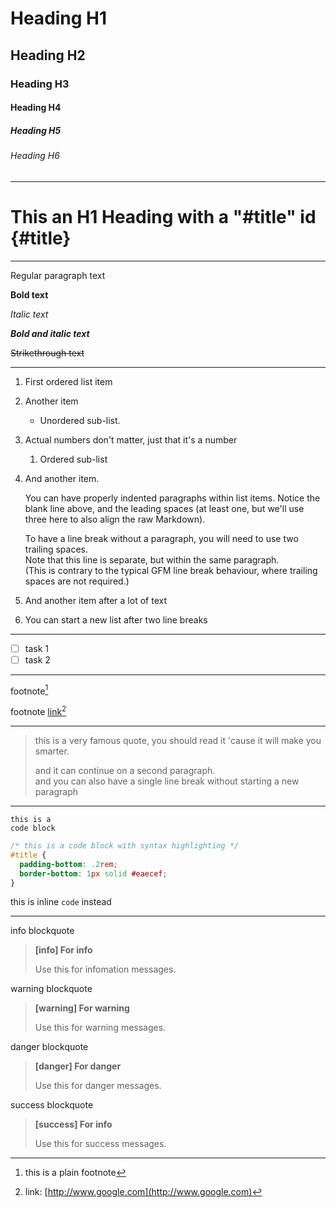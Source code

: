 # Heading H1

## Heading H2

### Heading H3

#### Heading H4

##### Heading H5

###### Heading H6

---

# This an H1 Heading with a "\#title" id {#title}

---

Regular paragraph text

**Bold text**

_Italic text_

_**Bold and italic text**_

~~Strikethrough text~~

---

1. First ordered list item
2. Another item
   * Unordered sub-list.
3. Actual numbers don't matter, just that it's a number
   1. Ordered sub-list
4. And another item.

   You can have properly indented paragraphs within list items. Notice the blank line above, and the leading spaces \(at least one, but we'll use three here to also align the raw Markdown\).

   To have a line break without a paragraph, you will need to use two trailing spaces.  
   Note that this line is separate, but within the same paragraph.  
   \(This is contrary to the typical GFM line break behaviour, where trailing spaces are not required.\)

5. And another item after a lot of text

6. You can start a new list after two line breaks

---

* [ ] task 1
* [ ] task 2

---

footnote[^1]

footnote [link](/www.google.com)[^2]

---

> this is a very famous quote, you should read it 'cause it will make you smarter.
>
> and it can continue on a second paragraph.  
> and you can also have a single line break without starting a new paragraph

---

```
this is a
code block
```

```css
/* this is a code block with syntax highlighting */  
#title {  
  padding-bottom: .2rem;  
  border-bottom: 1px solid #eaecef;  
}
```

this is inline `code` instead

---

info blockquote
> **[info] For info**
>
> Use this for infomation messages.


warning blockquote
> **[warning] For warning**
>
> Use this for warning messages.


danger blockquote
> **[danger] For danger**
>
> Use this for danger messages.


success blockquote
> **[success] For info**
>
> Use this for success messages.




[^1]: this is a plain footnote

[^2]: link: [http://www.google.com](http://www.google.com)





